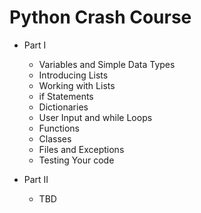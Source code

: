 # Python Crash Course

* Part I
    * Variables and Simple Data Types
    * Introducing Lists
    * Working with Lists
    * if Statements
    * Dictionaries
    * User Input and while Loops
    * Functions
    * Classes
    * Files and Exceptions
    * Testing Your code

* Part II
    * TBD
